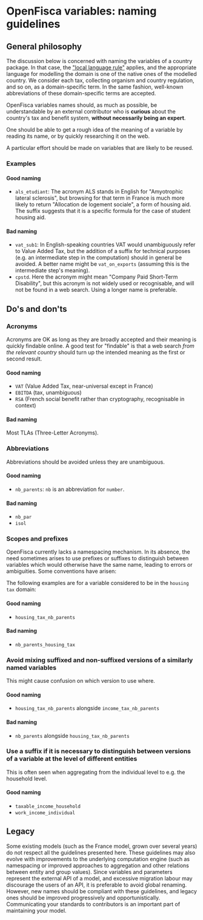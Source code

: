 # OpenFisca variables: naming guidelines

## General philosophy

The discussion below is concerned with naming the variables of a country package. In that case, the ["local language rule"](language.md) applies, and the appropriate language for modelling the domain is one of the native ones of the modelled country. We consider each tax, collecting organism and country regulation, and so on, as a domain-specific term. In the same fashion, well-known abbreviations of these domain-specific terms are accepted.

OpenFisca variables names should, as much as possible, be understandable by an external contributor who is **curious** about the country's tax and benefit system, **without necessarily being an expert**.

One should be able to get a rough idea of the meaning of a variable by reading its name, or by quickly researching it on the web.

A particular effort should be made on variables that are likely to be reused.

### Examples

#### Good naming

- `als_etudiant`: The acronym ALS stands in English for "Amyotrophic lateral sclerosis", but browsing for that term in France is much more likely to return "Allocation de logement sociale", a form of housing aid. The suffix suggests that it is a specific formula for the case of student housing aid.

#### Bad naming

- `vat_sub1`: In English-speaking countries VAT would unambiguously refer to Value Added Tax, but the addition of a suffix for technical purposes (e.g. an intermediate step in the computation) should in
general be avoided. A better name might be `vat_on_exports` (assuming this is the intermediate step's meaning).
- `cpstd`. Here the acronym might mean "Company Paid Short-Term Disability", but this acronym is not widely used or recognisable, and will not be found in a web search. Using a longer name is preferable.

## Do's and don'ts

### Acronyms

Acronyms are OK as long as they are broadly accepted and their meaning is quickly findable online. A good test for "findable" is that a web search _from the relevant country_ should turn up the intended meaning as the first or second result.

#### Good naming

- `VAT` (Value Added Tax, near-universal except in France)
- `EBITDA` (tax, unambiguous)
- `RSA` (French social benefit rather than cryptography, recognisable in context)

#### Bad naming

Most TLAs (Three-Letter Acronyms).

### Abbreviations

Abbreviations should be avoided unless they are unambiguous.

#### Good naming

- `nb_parents`: `nb` is an abbreviation for `number`.

#### Bad naming

- `nb_par`
- `isol`

### Scopes and prefixes

OpenFisca currently lacks a namespacing mechanism. In its absence, the need sometimes arises to use prefixes or suffixes to distinguish between variables which would otherwise have the same name, leading to errors or ambiguities. Some conventions have arisen:

The following examples are for a variable considered to be in the `housing tax` domain:

#### Good naming

- `housing_tax_nb_parents`

#### Bad naming

- `nb_parents_housing_tax`

### Avoid mixing suffixed and non-suffixed versions of a similarly named variables

This might cause confusion on which version to use where.

#### Good naming

- `housing_tax_nb_parents` alongside `income_tax_nb_parents`

#### Bad naming

- `nb_parents` alongside `housing_tax_nb_parents`

### Use a suffix if it is necessary to distinguish between versions of a variable at the level of different entities

This is often seen when aggregating from the individual level to e.g. the household level.

#### Good naming

- `taxable_income_household`
- `work_income_individual`

## Legacy

Some existing models (such as the France model, grown over several years) do not respect all the guidelines presented here. These guidelines may also evolve with improvements to the underlying computation engine (such as namespacing or improved approaches to aggregation and other relations between entity and group values). Since variables and parameters represent the external API of a model, and excessive migration labour may discourage the users of an API, it is preferable to avoid global renaming. However, new names should be compliant with these guidelines, and legacy ones should be improved progressively and opportunistically. Communicating your standards to contributors is an important part of maintaining your model.
